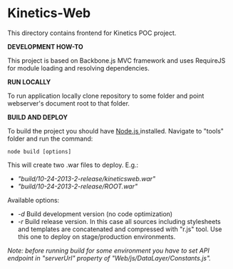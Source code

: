 # Kinetics-Web

This directory contains frontend for Kinetics POC project.


**DEVELOPMENT HOW-TO**

This project is based on Backbone.js MVC framework and uses RequireJS
for module loading and resolving dependencies.


**RUN LOCALLY**

To run application locally clone repository to some folder and point webserver's
document root to  that folder.


**BUILD AND DEPLOY**

To build the project you should have [ Node.js ](http://nodejs.org/download/) installed.
Navigate to "tools" folder and run the command:

`node build [options]`

This will create two .war files to deploy. E.g.:
- *"build/10-24-2013-2-release/kineticsweb.war"*
- *"build/10-24-2013-2-release/ROOT.war"*

Available options:
* *-d* Build development version (no code optimization)
* *-r* Build release version. In this case all sources including stylesheets and templates are concatenated and compressed with "r.js" tool.
Use this one to deploy on stage/production environments.

*Note: before running build for some environment you have to set API endpoint in "serverUrl" property of "Web/js/DataLayer/Constants.js".*